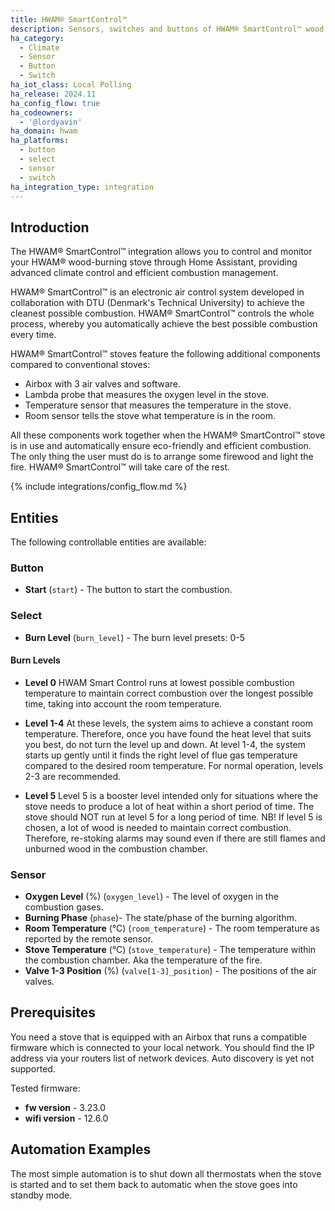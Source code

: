 ```yaml
---
title: HWAM® SmartControl™
description: Sensors, switches and buttons of HWAM® SmartControl™ wood burning stoves.
ha_category:
  - Climate
  - Sensor
  - Button
  - Switch
ha_iot_class: Local Polling
ha_release: 2024.11
ha_config_flow: true
ha_codeowners:
  - '@lordyavin'
ha_domain: hwam
ha_platforms:
  - button
  - select
  - sensor
  - switch
ha_integration_type: integration
---
```

## Introduction

The HWAM® SmartControl™ integration allows you to control and monitor your HWAM®
wood-burning stove through Home Assistant, providing advanced climate control and
efficient combustion management.

HWAM® SmartControl™ is an electronic air control system developed in collaboration
with DTU (Denmark's Technical University) to achieve the cleanest possible combustion.
HWAM® SmartControl™ controls the whole process, whereby you automatically achieve the
best possible combustion every time.

HWAM® SmartControl™ stoves feature the following additional components compared to
conventional stoves:

- Airbox with 3 air valves and software.
- Lambda probe that measures the oxygen level in the stove.
- Temperature sensor that measures the temperature in the stove.
- Room sensor tells the stove what temperature is in the room.

All these components work together when the HWAM® SmartControl™ stove is in use
and automatically ensure eco-friendly and efficient combustion. The only thing
the user must do is to arrange some firewood and light the fire. HWAM® SmartControl™
will take care of the rest.

{% include integrations/config_flow.md %}

## Entities

The following controllable entities are available:

### Button

- **Start** (`start`) - The button to start the combustion.

### Select

- **Burn Level** (`burn_level`) - The burn level presets: 0-5

#### Burn Levels

- **Level 0** HWAM Smart Control runs at lowest
possible combustion temperature to maintain correct combustion
over the longest possible time, taking into account the room
temperature.
- **Level 1-4** At these levels, the system aims
to achieve a constant room temperature. Therefore, once you
have found the heat level that suits you best, do not turn the
level up and down. At level 1-4, the system starts up gently
until it finds the right level of flue gas temperature compared
to the desired room temperature. For normal operation, levels
2-3 are recommended.

- **Level 5** Level 5 is a booster level intended only for situations
where the stove needs to produce a lot of heat within a short
period of time. The stove should NOT run at level 5 for a long
period of time. NB! If level 5 is chosen, a lot of wood is needed
to maintain correct combustion. Therefore, re-stoking alarms may
sound even if there are still flames and unburned wood in the
combustion chamber.

### Sensor

- **Oxygen Level** (%) (`oxygen_level`) - The level of oxygen in the combustion gases.
- **Burning Phase** (`phase`)- The state/phase of the burning algorithm.
- **Room Temperature** (°C) (`room_temperature`) - The room temperature as reported by the remote sensor.
- **Stove Temperature** (°C) (`stove_temperature`) - The temperature within the combustion chamber. Aka the temperature of the fire.
- **Valve 1-3 Position** (%) (`valve[1-3]_position`) - The positions of the air valves.

## Prerequisites

You need a stove that is equipped with an Airbox that runs a compatible firmware
which is connected to your local network. You should find the IP address via your
routers list of network devices. Auto discovery is yet not supported.

Tested firmware:

- **fw version**  - 3.23.0
- **wifi version** - 12.6.0
## Automation Examples

The most simple automation is to shut down all thermostats when the stove is started
and to set them back to automatic when the stove goes into standby mode.

